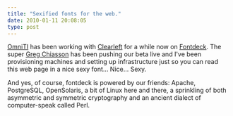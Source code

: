 ```yaml
---
title: "Sexified fonts for the web."
date: 2010-01-11 20:08:05
type: post
---
```


<p><a href="http://omniti.com/">OmniTI</a> has been working with <a href="http://clearleft.com/">Clearleft</a> for a while now on <a href="http://fontdeck.com/">Fontdeck</a>.  The super <a href="http://omniti.com/is/greg-chiasson">Greg Chiasson</a> has been pushing our beta live and I've been provisioning machines and setting up infrastructure just so you can read this web page in a nice sexy font... Nice... Sexy.</p>  <p>And yes, of course, fontdeck is powered by our friends: Apache, PostgreSQL, OpenSolaris, a bit of Linux here and there, a sprinkling of both asymmetric and symmetric cryptography and an ancient dialect of computer-speak called Perl.</p>
